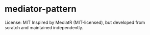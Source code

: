 # mediator-pattern
License: MIT Inspired by MediatR (MIT-licensed), but developed from scratch and maintained independently.
